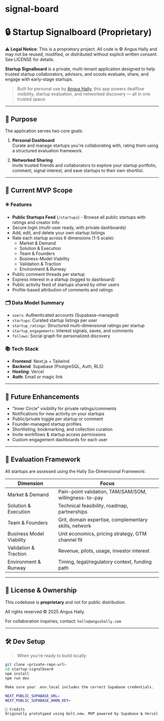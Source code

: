 # signal-board
# 🔒 Startup Signalboard (Proprietary)

⚠️ **Legal Notice**: This is a proprietary project. All code is © Angus Hally and may not be reused, modified, or distributed without explicit written consent. See LICENSE for details.

**Startup Signalboard** is a private, multi-tenant application designed to help trusted startup collaborators, advisors, and scouts evaluate, share, and engage with early-stage startups.

> Built for personal use by [Angus Hally](https://www.angushally.com), this app powers dealflow visibility, startup evaluation, and networked discovery — all in one trusted space.

---

## 🚀 Purpose

The application serves two core goals:

1. **Personal Dashboard**  
   Curate and manage startups you're collaborating with, rating them using a structured evaluation framework.

2. **Networked Sharing**  
   Invite trusted friends and collaborators to explore your startup portfolio, comment, signal interest, and save startups to their own shortlist.

---

## 🔐 Current MVP Scope

### ✳️ Features

- **Public Startups Feed** (`/startups`) - Browse all public startups with ratings and creator info
- Secure login (multi-user ready, with private dashboards)
- Add, edit, and delete your own startup listings
- Rate each startup across 6 dimensions (1-5 scale):
  - Market & Demand
  - Solution & Execution
  - Team & Founders
  - Business-Model Viability
  - Validation & Traction
  - Environment & Runway
- Public comment threads per startup
- Express interest in a startup (logged to dashboard)
- Public activity feed of startups shared by other users
- Profile-based attribution of comments and ratings

### 🗂️ Data Model Summary

- `users`: Authenticated accounts (Supabase-managed)
- `startups`: Curated startup listings per user
- `startup_ratings`: Structured multi-dimensional ratings per startup
- `startup_engagements`: Interest signals, saves, and comments
- `follows`: Social graph for personalized discovery

### 📚 Tech Stack

- **Frontend**: Next.js + Tailwind
- **Backend**: Supabase (PostgreSQL, Auth, RLS)
- **Hosting**: Vercel
- **Auth**: Email or magic link

---

## 🔮 Future Enhancements

- “Inner Circle” visibility for private ratings/comments
- Notifications for new activity on your startups
- Public/private toggle per startup or comment
- Founder-managed startup profiles
- Shortlisting, bookmarking, and collection curation
- Invite workflows & startup access permissions
- Custom engagement dashboards for each user

---

## 🧠 Evaluation Framework

All startups are assessed using the Hally Six-Dimensional Framework:

| Dimension               | Focus                                                       |
|-------------------------|-------------------------------------------------------------|
| Market & Demand         | Pain-point validation, TAM/SAM/SOM, willingness-to-pay      |
| Solution & Execution    | Technical feasibility, roadmap, partnerships                |
| Team & Founders         | Grit, domain expertise, complementary skills, network       |
| Business Model Viability| Unit economics, pricing strategy, GTM channel fit           |
| Validation & Traction   | Revenue, pilots, usage, investor interest                   |
| Environment & Runway    | Timing, legal/regulatory context, funding path              |

---

## 👤 License & Ownership

This codebase is **proprietary** and not for public distribution.

All rights reserved © 2025 Angus Hally.

For collaboration inquiries, contact: `hello@angushally.com`

---

## 🛠 Dev Setup

> When you're ready to build locally:

```bash
git clone <private-repo-url>
cd startup-signalboard
npm install
npm run dev

Make sure your .env.local includes the correct Supabase credentials.

NEXT_PUBLIC_SUPABASE_URL=
NEXT_PUBLIC_SUPABASE_ANON_KEY=

🙌 Credits
Originally prototyped using bolt.new. MVP powered by Supabase & Vercel.


